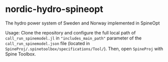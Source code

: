 # nordic-hydro-spineopt

The hydro power system of Sweden and Norway implemented in SpineOpt

Usage: Clone the repository and configure the full local path of `call_run_spinemodel.jl` in `"includes_main_path"` parameter of the `call_run_spinemodel.json` file (located in `SpineProj/.spinetoolbox/specifications/Tool/`). Then, open `SpineProj` with Spine Toolbox.
